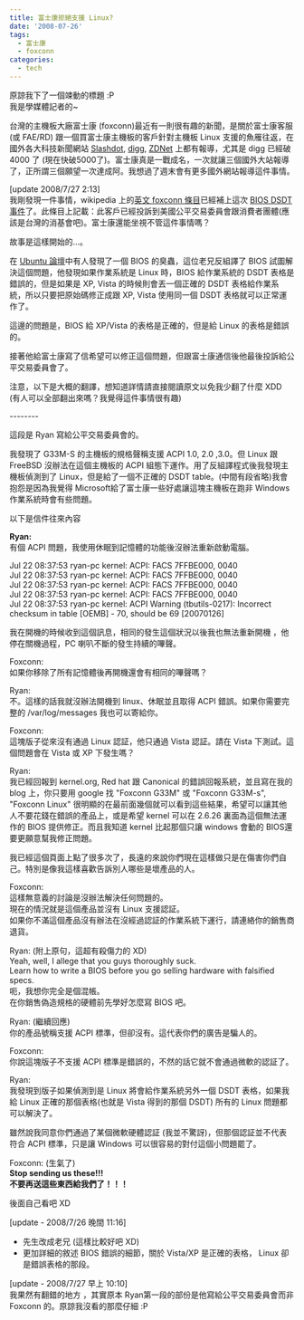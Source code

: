```yaml
---
title: 富士康拒絕支援 Linux?
date: '2008-07-26'
tags:
  - 富士康
  - foxconn
categories:
  - tech
---
```

原諒我下了一個竦動的標題 :P  
我是學媒體記者的~  
  
台灣的主機板大廠富士康 (foxconn)最近有一則很有趣的新聞，是關於富士康客服 (或 FAE/RD) 跟一個買富士康主機板的客戶針對主機板 Linux 支援的魚雁往返，在國外各大科技新聞網站 [Slashdot](http://linux.slashdot.org/article.pl?sid=08/07/25/1150218), [digg](http://digg.com/linux_unix/Foxconn_deliberately_sabotaging_their_BIOS_to_destroy_Linux), [ZDNet](http://blogs.zdnet.com/hardware/?p=2292) 上都有報導，尤其是 digg 已經破 4000 了 (現在快破5000了)。富士康真是一戰成名，一次就讓三個國外大站報導了，正所謂三個願望一次達成阿。我想過了週末會有更多國外網站報導這件事情。  
  
\[update 2008/7/27 2:13\]  
我剛發現一件事情，wikipedia 上的[英文 foxconn 條目](http://en.wikipedia.org/wiki/Foxconn)已經補上這次 [BIOS DSDT 事件](http://en.wikipedia.org/wiki/Foxconn#Criticism)了。此條目上記載：此客戶已經投訴到美國公平交易委員會跟消費者團體(應該是台灣的消基會吧)。富士康還能坐視不管這件事情嗎？  
  
故事是這樣開始的…。  
  
在 [Ubuntu 論壇](http://ubuntuforums.org/showthread.php?t=869249)中有人發現了一個 BIOS 的臭蟲，這位老兄反組譯了 BIOS 試圖解決這個問題，他發現如果作業系統是 Linux 時，BIOS 給作業系統的 DSDT 表格是錯誤的，但是如果是 XP, Vista 的時候則會丟一個正確的 DSDT 表格給作業系統，所以只要把原始碼修正成跟 XP, Vista 使用同一個 DSDT 表格就可以正常運作了。  
  
這邊的問題是，BIOS 給 XP/Vista 的表格是正確的，但是給 Linux 的表格是錯誤的。  
  
接著他給富士康寫了信希望可以修正這個問題，但跟富士康通信後他最後投訴給公平交易委員會了。  
  
注意，以下是大概的翻譯，想知道詳情請直接閱讀原文以免我少翻了什麼 XDD (有人可以全部翻出來嗎？我覺得這件事情很有趣)  
  
\--------  
  
這段是 Ryan 寫給公平交易委員會的。  
  
我發現了 G33M-S 的主機板的規格聲稱支援 ACPI 1.0, 2.0 ,3.0。但 Linux 跟 FreeBSD 沒辦法在這個主機板的 ACPI 組態下運作。用了反組譯程式後我發現主機板偵測到了 Linux，但是給了一個不正確的 DSDT table。(中間有段省略)我會抱怨是因為我覺得 Microsoft給了富士康一些好處讓這塊主機板在跑非 Windows 作業系統時會有些問題。  
  
以下是信件往來內容  
  
**Ryan:**  
有個 ACPI 問題，我使用休眠到記憶體的功能後沒辦法重新啟動電腦。  
  
Jul 22 08:37:53 ryan-pc kernel: ACPI: FACS 7FFBE000, 0040  
Jul 22 08:37:53 ryan-pc kernel: ACPI: FACS 7FFBE000, 0040  
Jul 22 08:37:53 ryan-pc kernel: ACPI: FACS 7FFBE000, 0040  
Jul 22 08:37:53 ryan-pc kernel: ACPI: FACS 7FFBE000, 0040  
Jul 22 08:37:53 ryan-pc kernel: ACPI Warning (tbutils-0217): Incorrect checksum in table \[OEMB\] - 70, should be 69 \[20070126\]  
  
我在開機的時候收到這個訊息，相同的發生這個狀況以後我也無法重新開機 ，他停在關機過程，PC 喇叭不斷的發生持續的嗶聲。  
  
Foxconn:  
如果你移除了所有記憶體後再開機還會有相同的嗶聲嗎？  
  
Ryan:  
不。這樣的話我就沒辦法開機到 linux、休眠並且取得 ACPI 錯誤。如果你需要完整的 /var/log/messages 我也可以寄給你。  
  
Foxconn:  
這塊版子從來沒有通過 Linux 認証，他只通過 Vista 認証。請在 Vista 下測試。這個問題會在 Vista 或 XP 下發生嗎？  
  
Ryan:  
我已經回報到 kernel.org, Red hat 跟 Canonical 的錯誤回報系統，並且寫在我的 blog 上，你只要用 google 找 "Foxconn G33M" 或 "Foxconn G33M-s", "Foxconn Linux" 很明顯的在最前面幾個就可以看到這些結果，希望可以讓其他人不要花錢在錯誤的產品上，或是希望 kernel 可以在 2.6.26 裏面為這個無法運作的 BIOS 提供修正。而且我知道 kernel 比起那個只讓 windows 會動的 BIOS還要更願意幫我修正問題。  
  
我已經這個頁面上點了很多次了，長遠的來說你們現在這樣做只是在傷害你們自己。特別是像我這樣喜歡告訴別人哪些是壞產品的人。  
  
Foxconn:  
這樣無意義的討論是沒辦法解決任何問題的。  
現在的情況就是這個產品並沒有 Linux 支援認証。  
如果你不滿這個產品沒有辦法在沒經過認証的作業系統下運行，請連絡你的銷售商退貨。  
  
Ryan: (附上原句，這超有殺傷力的 XD)  
Yeah, well, I allege that you guys thoroughly suck.  
Learn how to write a BIOS before you go selling hardware with falsified specs.  
呃，我想你完全是個混帳。  
在你銷售偽造規格的硬體前先學好怎麼寫 BIOS 吧。  
  
Ryan: (繼續回應)  
你的產品號稱支援 ACPI 標準，但卻沒有。這代表你們的廣告是騙人的。  
  
Foxconn:  
你說這塊版子不支援 ACPI 標準是錯誤的，不然的話它就不會通過微軟的認証了。  
  
Ryan:  
我發現到版子如果偵測到是 Linux 將會給作業系統另外一個 DSDT 表格，如果我給 Linux 正確的那個表格(也就是 Vista 得到的那個 DSDT) 所有的 Linux 問題都可以解決了。  
  
雖然說我同意你們通過了某個微軟硬體認証 (我並不驚訝)，但那個認証並不代表符合 ACPI 標準，只是讓 Windows 可以很容易的對付這個小問題罷了。  
  
Foxconn: (生氣了)  
**Stop sending us these!!!**  
**不要再送這些東西給我們了！！！**  
  
  
後面自己看吧 XD  
  
\[update - 2008/7/26 晚間 11:16\]  

*   先生改成老兄 (這樣比較好吧 XD)
*   更加詳細的敘述 BIOS 錯誤的細節，關於 Vista/XP 是正確的表格， Linux 卻是錯誤表格的那段。  
    

\[update - 2008/7/27 早上 10:10\]  
我果然有翻錯的地方 ，其實原本 Ryan第一段的部份是他寫給公平交易委員會而非 Foxconn 的。原諒我沒看的那麼仔細 :P